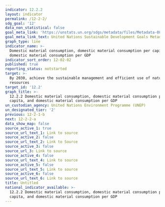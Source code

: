 ```yaml
---
indicator: 12.2.2
layout: indicator
permalink: /12-2-2/
sdg_goal: '12'
data_non_statistical: false
goal_meta_link: 'https://unstats.un.org/sdgs/metadata/files/Metadata-08-04-02.pdf'
goal_meta_link_text: United Nations Sustainable Development Goals Metadata (PDF 783 KB)
graph_type: line
indicator_name: >-
  Domestic material consumption, domestic material consumption per capita, and
  domestic material consumption per GDP
indicator_sort_order: 12-02-02
published: true
reporting_status: notstarted
target: >-
  By 2030, achieve the sustainable management and efficient use of natural
  resources
target_id: '12.2'
graph_title: >-
  12.2.2 Domestic material consumption, domestic material consumption per
  capita, and domestic material consumption per GDP
un_custodian_agency: United Nations Environment Programme (UNEP)
un_designated_tier: '2'
previous: 12-2-1-b
next: 12-2-2-a
data_show_map: false
source_active_1: true
source_url_text_1: Link to source
source_active_2: false
source_url_text_2: Link to Source
source_active_3: false
source_url_3: Link to source
source_active_4: false
source_url_text_4: Link to source
source_active_5: false
source_url_text_5: Link to source
source_active_6: false
source_url_text_6: Link to source
title: Untitled
national_indicator_available: >-
  12.2.2 Domestic material consumption, domestic material consumption per
  capita, and domestic material consumption per GDP
---
```

